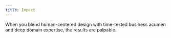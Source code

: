 ```yaml
---
title: Impact
---
```


<background color="black">

<title-block
    text_one="Design is simply the means;"
    text_two="business outcomes are the end.">
</title-block>

</background>

<background color="gray">

When you blend human-centered design with time-tested business acumen and deep domain expertise, the results are palpable.
</background>
